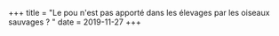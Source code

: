 +++
title = "Le pou n'est pas apporté dans les élevages par les oiseaux sauvages ?  "
date = 2019-11-27
+++